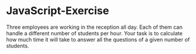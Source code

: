# JavaScript-Exercise
Three employees are working in the reception all day. Each of them can handle a different number of students per hour. Your task is to calculate how much time it will take to answer all the questions of a given number of students.
